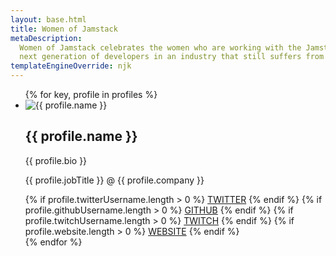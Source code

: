 ```yaml
---
layout: base.html
title: Women of Jamstack
metaDescription:
  Women of Jamstack celebrates the women who are working with the Jamstack and adjacent technologies — and inspires the
  next generation of developers in an industry that still suffers from devastating gender inequality.
templateEngineOverride: njk
---
```


<ul class="grid">
 {% for key, profile in profiles %}
    <li class="grid__item">
      <div class="grid__itemImgWrapper">
        <img src="/images/{{ key }}.png" alt="{{ profile.name }}" />
      </div>
      <h2 class="grid__itemName">{{ profile.name }}</h2>
      <p class="grid__itemBio">{{ profile.bio }}</p>
      <p class="grid__itemJob">{{ profile.jobTitle }} @ {{ profile.company }}</p>
      <div class="grid__itemSocials">
      {% if profile.twitterUsername.length > 0 %}
        <a href="https://twitter.com/{{ profile.twitterUsername }}" target="_blank">TWITTER</a>
      {% endif %}
      {% if profile.githubUsername.length > 0 %}
        <a href="https://github.com/{{ profile.githubUsername }}" target="_blank">GITHUB</a>
      {% endif %}
      {% if profile.twitchUsername.length > 0 %}
        <a href="https://twitch.tv/{{ profile.twitchUsername }}" target="_blank">TWITCH</a>
      {% endif %}
      {% if profile.website.length > 0 %}
        <a href="{{ profile.website }}" target="_blank">WEBSITE</a>
      {% endif %}
      </div>
    </li>
{% endfor %}
<ul>
